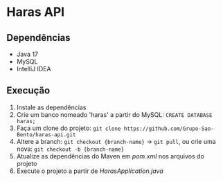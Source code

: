 # Haras API

## Dependências
- Java 17
- MySQL
- IntelliJ IDEA

## Execução
1. Instale as dependências
2. Crie um banco nomeado 'haras' a partir do MySQL: `CREATE DATABASE haras;`
3. Faça um clone do projeto: `git clone https://github.com/Grupo-Sao-Bento/haras-api.git`
4. Altere a branch: `git checkout {branch-name}` -> `git pull`, ou crie uma nova: `git checkout -b {branch-name}`
5. Atualize as dependências do Maven em *pom.xml* nos arquivos do projeto
6. Execute o projeto a partir de *HarasApplication.java*
